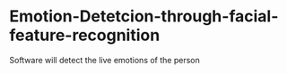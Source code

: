 # Emotion-Detetcion-through-facial-feature-recognition
Software will detect the live emotions of the person 
